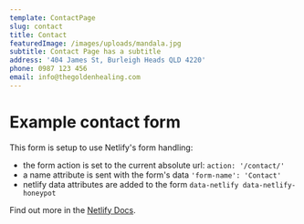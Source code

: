 ```yaml
---
template: ContactPage
slug: contact
title: Contact
featuredImage: /images/uploads/mandala.jpg
subtitle: Contact Page has a subtitle
address: '404 James St, Burleigh Heads QLD 4220'
phone: 0987 123 456
email: info@thegoldenhealing.com
---
```


# Example contact form

This form is setup to use Netlify's form handling:

- the form action is set to the current absolute url: `action: '/contact/'`
- a name attribute is sent with the form's data `'form-name': 'Contact'`
- netlify data attributes are added to the form `data-netlify data-netlify-honeypot`

Find out more in the [Netlify Docs](https://www.netlify.com/docs/form-handling/).

